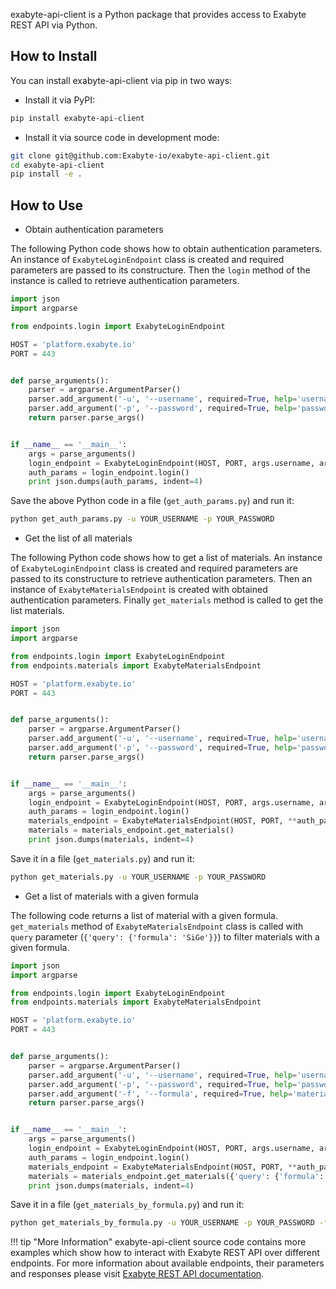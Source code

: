 exabyte-api-client is a Python package that provides access to Exabyte REST API via Python.

## How to Install

You can install exabyte-api-client via pip in two ways:

* Install it via PyPI:

```bash
pip install exabyte-api-client
```

* Install it via source code in development mode:

```bash
git clone git@github.com:Exabyte-io/exabyte-api-client.git
cd exabyte-api-client
pip install -e .
```

## How to Use

* Obtain authentication parameters

The following Python code shows how to obtain authentication parameters. An instance of `ExabyteLoginEndpoint` class is created and required parameters are passed to its constructure. Then the `login` method of the instance is called to retrieve authentication parameters.

```python
import json
import argparse

from endpoints.login import ExabyteLoginEndpoint

HOST = 'platform.exabyte.io'
PORT = 443


def parse_arguments():
    parser = argparse.ArgumentParser()
    parser.add_argument('-u', '--username', required=True, help='username')
    parser.add_argument('-p', '--password', required=True, help='password')
    return parser.parse_args()


if __name__ == '__main__':
    args = parse_arguments()
    login_endpoint = ExabyteLoginEndpoint(HOST, PORT, args.username, args.password)
    auth_params = login_endpoint.login()
    print json.dumps(auth_params, indent=4)
```

Save the above Python code in a file (`get_auth_params.py`) and run it:

```bash
python get_auth_params.py -u YOUR_USERNAME -p YOUR_PASSWORD
```

* Get the list of all materials

The following Python code shows how to get a list of materials. An instance of `ExabyteLoginEndpoint` class is created and required parameters are passed to its constructure to retrieve authentication parameters. Then an instance of `ExabyteMaterialsEndpoint` is created with obtained authentication parameters. Finally `get_materials` method is called to get the list materials.

```python
import json
import argparse

from endpoints.login import ExabyteLoginEndpoint
from endpoints.materials import ExabyteMaterialsEndpoint

HOST = 'platform.exabyte.io'
PORT = 443


def parse_arguments():
    parser = argparse.ArgumentParser()
    parser.add_argument('-u', '--username', required=True, help='username')
    parser.add_argument('-p', '--password', required=True, help='password')
    return parser.parse_args()


if __name__ == '__main__':
    args = parse_arguments()
    login_endpoint = ExabyteLoginEndpoint(HOST, PORT, args.username, args.password)
    auth_params = login_endpoint.login()
    materials_endpoint = ExabyteMaterialsEndpoint(HOST, PORT, **auth_params)
    materials = materials_endpoint.get_materials()
    print json.dumps(materials, indent=4)
```

Save it in a file (`get_materials.py`) and run it:

```bash
python get_materials.py -u YOUR_USERNAME -p YOUR_PASSWORD
```

* Get a list of materials with a given formula

The following code returns a list of material with a given formula. `get_materials` method of `ExabyteMaterialsEndpoint` class is called with `query` parameter (`{'query': {'formula': 'SiGe'}}`) to filter materials with a given formula.

```python
import json
import argparse

from endpoints.login import ExabyteLoginEndpoint
from endpoints.materials import ExabyteMaterialsEndpoint

HOST = 'platform.exabyte.io'
PORT = 443


def parse_arguments():
    parser = argparse.ArgumentParser()
    parser.add_argument('-u', '--username', required=True, help='username')
    parser.add_argument('-p', '--password', required=True, help='password')
    parser.add_argument('-f', '--formula', required=True, help='material formula')
    return parser.parse_args()


if __name__ == '__main__':
    args = parse_arguments()
    login_endpoint = ExabyteLoginEndpoint(HOST, PORT, args.username, args.password)
    auth_params = login_endpoint.login()
    materials_endpoint = ExabyteMaterialsEndpoint(HOST, PORT, **auth_params)
    materials = materials_endpoint.get_materials({'query': {'formula': args.formula}})
    print json.dumps(materials, indent=4)
```

Save it in a file (`get_materials_by_formula.py`) and run it:

```bash
python get_materials_by_formula.py -u YOUR_USERNAME -p YOUR_PASSWORD -f SiGe
```

!!! tip "More Information"
    exabyte-api-client source code contains more examples which show how to interact with Exabyte REST API over different endpoints. For more information about available endpoints, their parameters and responses please visit [Exabyte REST API documentation](query-structure).

